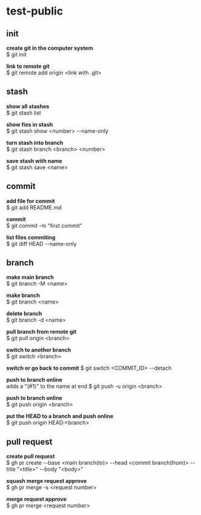 # test-public

## init
 **create git in the computer system** \
$ git init

**link to remote git**\
$ git remote add origin \<link with .git>


## stash
**show all stashes**\
$ git stash list

**show fies in stash**\
$ git stash show \<number> --name-only

**turn stash into branch**\
$ git stash branch \<branch> \<number>

**save stash with name**\
$ git stash save \<name>

## commit 
**add file for commit**\
$ git add README.md

**commit**\
$ git commit -m "first commit"

**list files commiting**\
$ git diff HEAD --name-only


## branch 
**make main branch**\
$ git branch -M \<name>

**make branch**\
$ git branch \<name>

**delete branch**\
$ git branch -d \<name>

**pull branch from remote git**\
$ git pull origin \<branch>

**switch to another branch**\
$ git switch \<branch>

**switch or go back to commit**
$ git switch \<COMMIT_ID> --detach

**push to branch online**\
adds a "(#1)" to the name at end
$ git push -u origin \<branch>

**push to branch online**\
$ git push origin \<branch>

**put the HEAD to a branch and push online**\
$ git push origin HEAD:\<branch>


## pull request 
**create pull request**\
$ gh pr create --base \<main branch(to)> --head \<commit branch(from)> --title "\<title>" --body "\<body>"

**squash merge request approve**\
$ gh pr merge -s \<request number>

**merge request approve**\
$ gh pr merge \<request number>


